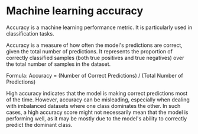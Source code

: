 # Machine learning accuracy

Accuracy is a machine learning performance metric. It is particularly used in classification tasks.

Accuracy is a measure of how often the model's predictions are correct, given the total number of predictions. It represents the proportion of correctly classified samples (both true positives and true negatives) over the total number of samples in the dataset. 

Formula: Accuracy = (Number of Correct Predictions) / (Total Number of Predictions)

High accuracy indicates that the model is making correct predictions most of the time. However, accuracy can be misleading, especially when dealing with imbalanced datasets where one class dominates the other. In such cases, a high accuracy score might not necessarily mean that the model is performing well, as it may be mostly due to the model's ability to correctly predict the dominant class.
